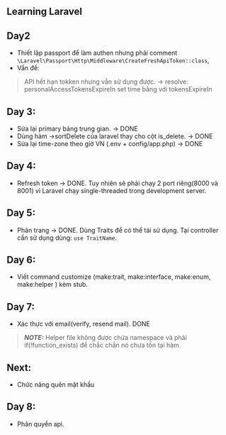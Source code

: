## Learning Laravel

## Day2
- Thiết lập passport để làm authen nhưng phải comment `\Laravel\Passport\Http\Middleware\CreateFreshApiToken::class`,
- Vấn đề: 
> API hết hạn tokken nhưng vẫn sử dụng được. -> resolve: personalAccessTokensExpireIn set time bằng với tokensExpireIn

## Day 3:
- Sửa lại primary bảng trung gian. -> DONE
- Dùng hàm ->sortDelete của laravel thay cho cột is_delete. -> DONE
- Sửa lại time-zone theo giờ VN (.env + config/app.php) -> DONE

## Day 4:
- Refresh token -> DONE. Tuy nhiên sẽ phải chạy 2 port riêng(8000 và 8001) vì Laravel chạy single-threaded trong development server.

## Day 5:
- Phân trang -> DONE. Dùng Traits để có thể tái sử dụng. Tại controller cần sử dụng dùng: `use TraitName`.

## Day 6:
- Viết command customize (make:trait, make:interface, make:enum, make:helper ) kèm stub.

## Day 7:
- Xác thực với email(verify, resend mail). DONE
> **_NOTE:_**  Helper file không được chứa namespace và phải if(!function_exists) để chắc chắn nó chưa tồn tại hàm.
## Next:
- Chức năng quên mật khẩu
## Day 8:
- Phân quyền api.